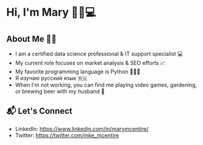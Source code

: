 # Hi, I'm Mary 👋🏻💻

## About Me 🤸🏻
* I am a certified data science professional & IT support specialist 💻
* My current role focuses on market analysis & SEO efforts 📈
* My favorite programming language is Python 👩🏻‍💻
* Я изучаю русский язык 🇷🇺
* When I'm not working, you can find me playing video games, gardening, or brewing beer with my husband 🍺

## 📬 Let's Connect
* LinkedIn: https://www.linkedin.com/in/marymcentire/
* Twitter: https://twitter.com/mke_mcentire
